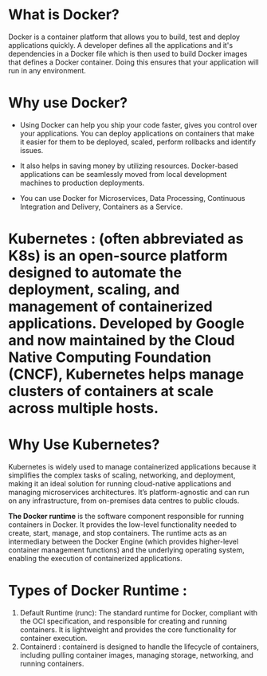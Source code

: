 # What is Docker?

Docker is a container platform that allows you to build, test and deploy applications quickly.
A developer defines all the applications and it's dependencies in a Docker file which is then used to build Docker images that defines a Docker container.
Doing this ensures that your application will run in any environment.

# Why use Docker?

- Using Docker can help you ship your code faster, gives you control over your applications. You can deploy applications on containers that make it easier for them to be deployed, scaled, perform rollbacks and identify issues.

- It also helps in saving money by utilizing resources. Docker-based applications can be seamlessly moved
  from local development machines to production deployments.
- You can use Docker for Microservices, Data Processing, Continuous Integration and Delivery, Containers as a Service.

# **Kubernetes** : (often abbreviated as K8s) is an open-source platform designed to automate the deployment, scaling, and management of containerized applications. Developed by Google and now maintained by the Cloud Native Computing Foundation (CNCF), Kubernetes helps manage clusters of containers at scale across multiple hosts.

# Why Use Kubernetes?

Kubernetes is widely used to manage containerized applications because it simplifies the complex tasks of scaling, networking, and deployment, making it an ideal solution for running cloud-native applications and managing microservices architectures. It’s platform-agnostic and can run on any infrastructure, from on-premises data centres to public clouds.

**The Docker runtime** is the software component responsible for running containers in Docker. It provides the low-level functionality needed to create, start, manage, and stop containers.
The runtime acts as an intermediary between the Docker Engine (which provides higher-level container management functions) and the underlying operating system, enabling the execution of containerized applications.

# Types of Docker Runtime :

1. Default Runtime (runc): The standard runtime for Docker, compliant with the OCI specification, and responsible for creating and running containers. It is lightweight and provides the core functionality for container execution.
2. Containerd : 
containerd is designed to handle the lifecycle of containers, including pulling container images, managing storage, networking, and running containers.
